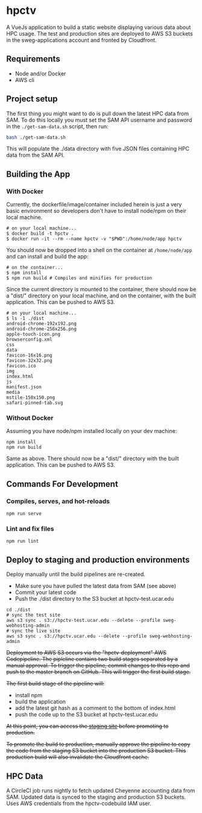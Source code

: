 # hpctv

A VueJs application to build a static website displaying various data about HPC usage. The test and production sites are deployed to AWS S3 buckets in the sweg-applications account and fronted by Cloudfront. 

## Requirements

* Node and/or Docker
* AWS cli

## Project setup

The first thing you might want to do is pull down the latest HPC data from SAM. To do this locally you must set the SAM API username and password in the `./get-sam-data.sh` script, then run:

```bash
bash ./get-sam-data.sh
```

This will populate the ./data directory with five JSON files containing HPC data from the SAM API.

## Building the App

### With Docker

Currently, the dockerfile/image/container included herein is just a very basic environment so developers don't have to install node/npm on their local machine.
```shell
# on your local machine...
$ docker build -t hpctv .
$ docker run -it --rm --name hpctv -v "$PWD":/home/node/app hpctv
```

You should now be dropped into a shell on the container at `/home/node/app` and can install and build the app:
```shell
# on the container...
$ npm install
$ npm run build # Compiles and minifies for production
```

Since the current directory is mounted to the container, there should now be a "dist/" directory on your local machine, and on the container, with the built application. This can be pushed to AWS S3.
```shell
# on your local machine...
$ ls -1 ./dist
android-chrome-192x192.png
android-chrome-256x256.png
apple-touch-icon.png
browserconfig.xml
css
data
favicon-16x16.png
favicon-32x32.png
favicon.ico
img
index.html
js
manifest.json
media
mstile-150x150.png
safari-pinned-tab.svg
```

### Without Docker
Assuming you have node/npm installed locally on your dev machine:
```
npm install
npm run build
```
Same as above. There should now be a "dist/" directory with the built application. This can be pushed to AWS S3.

## Commands For Development

### Compiles, serves, and hot-reloads
```
npm run serve
```

### Lint and fix files
```
npm run lint
```

## Deploy to staging and production environments

Deploy manually until the build pipelines are re-created.

* Make sure you have pulled the latest data from SAM (see above)
* Commit your latest code
* Push the ./dist directory to the S3 bucket at hpctv-test.ucar.edu

```shell
cd ./dist
# sync the test site
aws s3 sync . s3://hpctv-test.ucar.edu --delete --profile sweg-webhosting-admin
# sync the live site
aws s3 sync . s3://hpctv.ucar.edu --delete --profile sweg-webhosting-admin
```
~~Deployment to AWS S3 occurs via the "hpctv-deployment" AWS Codepipeline. The pipleline contains two build stages separated by a manual approval. To trigger the pipeline, commit changes to this repo and push to the master branch on GitHub. This will trigger the first build stage.~~

~~The first build stage of the pipeline will:~~

* install npm
* build the application
* add the latest git hash as a comment to the bottom of index.html
* push the code up to the S3 bucket at hpctv-test.ucar.edu

~~At this point, you can access the [staging site](https://hpctv-test.ucar.edu) before promoting to production.~~

~~To promote the build to production, manually approve the pipeline to copy the code from the staging S3 bucket into the production S3 bucket. This production build will also invalidate the Cloudfront cache.~~

## HPC Data

A CircleCI job runs nightly to fetch updated Cheyenne accounting data from SAM. Updated data is synced to the staging and production S3 buckets. Uses AWS credentials from the hpctv-codebuild IAM user.
